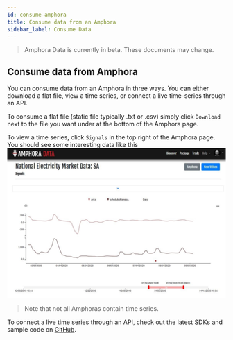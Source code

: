 ```yaml
---
id: consume-amphora
title: Consume data from an Amphora
sidebar_label: Consume Data
---
```


> Amphora Data is currently in beta. These documents may change.


## Consume data from Amphora

You can consume data from an Amphora in three ways. You can either download a flat file, view a time series, or connect a live time-series through an API.

To consume a flat file (static file typically .txt or .csv) simply click `Download` next to the file you want under at the bottom of the Amphora page.

To view a time series, click `Signals` in the top right of the Amphora page. You should see some interesting data like this
![View Signals, Screenshot](../assets/screenshots/DataMarketSignals.jpg)

> Note that not all Amphoras contain time series.

To connect a live time series through an API, check out the latest SDKs and sample code on [GitHub](https://github.com/amphoradata).
